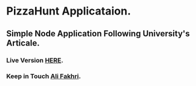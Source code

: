 # PizzaHunt Applicataion.
## Simple Node Application Following University's Articale.
### Live Version [HERE](https://node-pizzahunt.herokuapp.com/).
### Keep in Touch [Ali Fakhri](https://www.linkedin.com/in/alif90).
